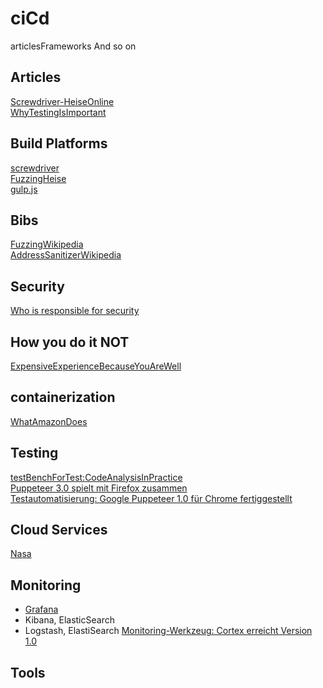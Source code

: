 # ciCd
articlesFrameworks And so on


## Articles
[Screwdriver-HeiseOnline](https://www.heise.de/developer/meldung/Continuous-Delivery-Foundation-nimmt-Screwdriver-als-Inkubationsprojekt-auf-4665695.html)  
[WhyTestingIsImportant](https://www.golem.de/news/softwarefehler-in-der-raumfahrt-in-den-neunzigern-stuerzte-alles-ab-1511-117537.html)  

## Build Platforms
[screwdriver](https://screwdriver.cd/)  
[FuzzingHeise](https://www.heise.de/hintergrund/Fuzzing-Angriff-ist-die-beste-Verteidigung-4659818.html)  
[gulp.js](https://gulpjs.com/)  

## Bibs
[FuzzingWikipedia](https://en.wikipedia.org/wiki/Fuzzing)  
[AddressSanitizerWikipedia](https://en.wikipedia.org/wiki/AddressSanitizer)  

## Security
[Who is responsible for security](https://www.heise.de/developer/meldung/Studie-Je-groesser-das-Unternehmen-desto-groesser-die-Security-Bemuehungen-4662799.html)   

## How you do it NOT
[ExpensiveExperienceBecauseYouAreWell](https://www.golem.de/news/grafikentwickler-x-org-community-wegen-ci-in-geldsorgen-2002-146917.html)  

## containerization
[WhatAmazonDoes](https://www.golem.de/news/bottlerocket-amazon-baut-sich-eigenen-container-host-2003-147184.html)  

## Testing
[testBenchForTest:CodeAnalysisInPractice](https://heise.de/-4679430)  
[Puppeteer 3.0 spielt mit Firefox zusammen](https://heise.de/-4705523)  
[Testautomatisierung: Google Puppeteer 1.0 für Chrome fertiggestellt](https://heise.de/-3944817)


## Cloud Services
[Nasa](https://www.golem.de/news/earthdata-cloud-nasa-uebersieht-aws-kosten-fuer-247-petabyte-2003-147451.html)

## Monitoring
* [Grafana](https://grafana.com/)
* Kibana, ElasticSearch
* Logstash, ElastiSearch
[Monitoring-Werkzeug: Cortex erreicht Version 1.0 ](https://heise.de/-4696069)  

## Tools

